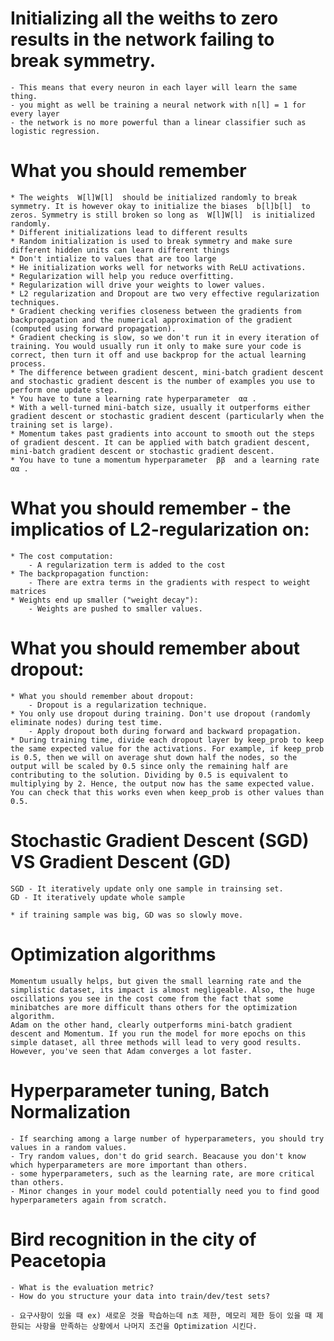 # Initializing all the weiths to zero results in the network failing to break symmetry.
    - This means that every neuron in each layer will learn the same thing.
    - you might as well be training a neural network with n[l] = 1 for every layer
    - the network is no more powerful than a linear classifier such as logistic regression.
    
# What you should remember
    * The weights  W[l]W[l]  should be initialized randomly to break symmetry. It is however okay to initialize the biases  b[l]b[l]  to zeros. Symmetry is still broken so long as  W[l]W[l]  is initialized randomly.
    * Different initializations lead to different results
    * Random initialization is used to break symmetry and make sure different hidden units can learn different things
    * Don't intialize to values that are too large
    * He initialization works well for networks with ReLU activations.
    * Regularization will help you reduce overfitting.
    * Regularization will drive your weights to lower values.
    * L2 regularization and Dropout are two very effective regularization techniques.
    * Gradient checking verifies closeness between the gradients from backpropagation and the numerical approximation of the gradient (computed using forward propagation).
    * Gradient checking is slow, so we don't run it in every iteration of training. You would usually run it only to make sure your code is correct, then turn it off and use backprop for the actual learning process.
    * The difference between gradient descent, mini-batch gradient descent and stochastic gradient descent is the number of examples you use to perform one update step.
    * You have to tune a learning rate hyperparameter  αα .
    * With a well-turned mini-batch size, usually it outperforms either gradient descent or stochastic gradient descent (particularly when the training set is large).
    * Momentum takes past gradients into account to smooth out the steps of gradient descent. It can be applied with batch gradient descent, mini-batch gradient descent or stochastic gradient descent.
    * You have to tune a momentum hyperparameter  ββ  and a learning rate  αα .

# What you should remember - the implicatios of L2-regularization on:
    * The cost computation:
        - A regularization term is added to the cost
    * The backpropagation function:
        - There are extra terms in the gradients with respect to weight matrices
    * Weights end up smaller ("weight decay"):
        - Weights are pushed to smaller values.

# What you should remember about dropout:
    * What you should remember about dropout:
        - Dropout is a regularization technique.
    * You only use dropout during training. Don't use dropout (randomly eliminate nodes) during test time.
        - Apply dropout both during forward and backward propagation.
    * During training time, divide each dropout layer by keep_prob to keep the same expected value for the activations. For example, if keep_prob is 0.5, then we will on average shut down half the nodes, so the output will be scaled by 0.5 since only the remaining half are contributing to the solution. Dividing by 0.5 is equivalent to multiplying by 2. Hence, the output now has the same expected value. You can check that this works even when keep_prob is other values than 0.5.

# Stochastic Gradient Descent (SGD) VS Gradient Descent (GD)
    SGD - It iteratively update only one sample in trainsing set.
    GD - It iteratively update whole sample
    
    * if training sample was big, GD was so slowly move.
    
# Optimization algorithms
    Momentum usually helps, but given the small learning rate and the simplistic dataset, its impact is almost negligeable. Also, the huge oscillations you see in the cost come from the fact that some minibatches are more difficult thans others for the optimization algorithm.
    Adam on the other hand, clearly outperforms mini-batch gradient descent and Momentum. If you run the model for more epochs on this simple dataset, all three methods will lead to very good results. However, you've seen that Adam converges a lot faster.

# Hyperparameter tuning, Batch Normalization
    - If searching among a large number of hyperparameters, you should try values in a random values.
    - Try random values, don't do grid search. Beacause you don't know which hyperparameters are more important than others.
    - some hyperparameters, such as the learning rate, are more critical than others.
    - Minor changes in your model could potentially need you to find good hyperparameters again from scratch.
    
# Bird recognition in the city of Peacetopia
    - What is the evaluation metric?
    - How do you structure your data into train/dev/test sets?
    
    - 요구사항이 있을 때 ex) 새로운 것을 학습하는데 n초 제한, 메모리 제한 등이 있을 때 제한되는 사항을 만족하는 상황에서 나머지 조건을 Optimization 시킨다.
    